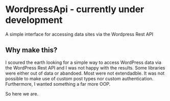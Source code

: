 # WordpressApi - currently under development

A simple interface for accessing data sites via the Wordpress Rest API

## Why make this?
I scoured the earth looking for a simple way to access WordPress data via the WordPress Rest API and I was not happy with the results. Some libraries were either out of data or abandoed. 
Most were not extendadble. It was not possible to make use of custom post types nor custom authentication. Furthermore, I wanted something a far more OOP.

So here we are. 

